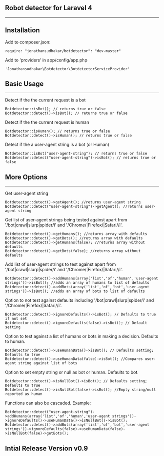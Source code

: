 ## Robot detector for Laravel 4
***

## Installation

Add to composer.json:
```
require: "jonathansudhakar/botdetector": "dev-master"
```

Add to 'providers' in app/config/app.php
```
'Jonathansudhakar\Botdetector\BotdetectorServiceProvider'
```

## Basic Usage
***
Detect if the the current request is a bot
```
Botdetector::isBot(); // returns true or false
Botdetector::detect()->isBot(); // returns true or false
```
Detect if the the current request is human
```
Botdetector::isHuman(); // returns true or false
Botdetector::detect()->isHuman(); // returns true or false
```
Detect if the a user-agent string is a bot (or Human)
```
Botdetector::isBot("user-agent-string"); // returns true or false
Botdetector::detect("user-agent-string")->isBot(); // returns true or false
```

## More Options
***
Get user-agent string
```
Botdetector::detect()->getAgent(); //returns user-agent string
Botdetector::detect("user-agent-string")->getAgent(); //returns user-agent string
```
Get list of user-agent strings being tested against apart from '/bot|crawl|slurp|spider/i' and '/Chrome\/|Firefox\/|Safari\//i'.
```
Botdetector::detect()->getHumans(); //returns array with defaults
Botdetector::detect()->getBots(); //returns array with defaults
Botdetector::detect()->getHumans(false); //returns array without defaults
Botdetector::detect()->getBots(false); //returns array without defaults
```
Add list of user-agent strings to test against apart from '/bot|crawl|slurp|spider/i' and '/Chrome\/|Firefox\/|Safari\//i'.
```
Botdetector::detect()->addHumans(array('list','of','human','user-agent strings'))->isBot(); //adds an array of humans to list of defaults
Botdetector::detect()->addBots(array('list','of','bot','user-agent strings'))->isBot(); //adds an array of bots to list of defaults
```
Option to not test against defaults including '/bot|crawl|slurp|spider/i' and '/Chrome\/|Firefox\/|Safari\//i'.
```
Botdetector::detect()->ignoreDefaults()->isBot(); // Defaults to true if not set
Botdetector::detect()->ignoreDefaults(false)->isBot(); // Default setting
```
Option to test against a list of humans or bots in making a decision. Defaults to human.
```
Botdetector::detect()->useHumanData()->isBot(); // Defaults setting; Defaults to true
Botdetector::detect()->useHumanData(false)->isBot(); //Compares user-agent string against list of bots
```
Option to set empty string or null as bot or human. Defaults to bot.
```
Botdetector::detect()->isNullBot()->isBot(); // Defaults setting; Defaults to true
Botdetector::detect()->isNullBot(false)->isBot(); //Empty string/null reported as human
```
Functions can also be cascaded. Example:
```
Botdetector::detect("user-agent-string")->addHumans(array('list','of','human','user-agent strings'))->ignoreDefaults()->useHumanData()->isNullBot()->isBot();
Botdetector::detect()->addBots(array('list','of','bot','user-agent strings'))->ignoreDefaults(false)->useHumanData(false)->isNullBot(false)->getBots();
```


## Intial Release Version v0.9
